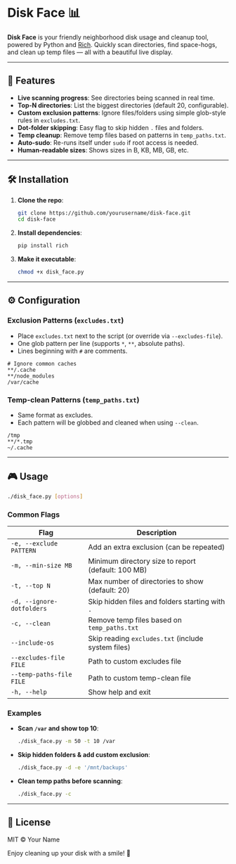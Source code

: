 # Disk Face 📊

**Disk Face** is your friendly neighborhood disk usage and cleanup tool, powered by Python and [Rich](https://github.com/Textualize/rich). Quickly scan directories, find space-hogs, and clean up temp files — all with a beautiful live display.

---

## 🚀 Features

- **Live scanning progress**: See directories being scanned in real time.
- **Top-N directories**: List the biggest directories (default 20, configurable).
- **Custom exclusion patterns**: Ignore files/folders using simple glob-style rules in `excludes.txt`.
- **Dot-folder skipping**: Easy flag to skip hidden `.` files and folders.
- **Temp cleanup**: Remove temp files based on patterns in `temp_paths.txt`.
- **Auto-sudo**: Re-runs itself under `sudo` if root access is needed.
- **Human-readable sizes**: Shows sizes in B, KB, MB, GB, etc.

---

## 🛠️ Installation

1. **Clone the repo**:
   ```bash
   git clone https://github.com/yourusername/disk-face.git
   cd disk-face
   ```

2. **Install dependencies**:
   ```bash
   pip install rich
   ```

3. **Make it executable**:
   ```bash
   chmod +x disk_face.py
   ```

---

## ⚙️ Configuration

### Exclusion Patterns (`excludes.txt`)

- Place `excludes.txt` next to the script (or override via `--excludes-file`).
- One glob pattern per line (supports `*`, `**`, absolute paths).
- Lines beginning with `#` are comments.

```text
# Ignore common caches
**/.cache
**/node_modules
/var/cache
```

### Temp-clean Patterns (`temp_paths.txt`)

- Same format as excludes.
- Each pattern will be globbed and cleaned when using `--clean`.

```text
/tmp
**/*.tmp
~/.cache
```

---

## 🎮 Usage

```bash
./disk_face.py [options]
```

### Common Flags

| Flag                      | Description                                        |
|---------------------------|----------------------------------------------------|
| `-e, --exclude PATTERN`   | Add an extra exclusion (can be repeated)           |
| `-m, --min-size MB`       | Minimum directory size to report (default: 100 MB) |
| `-t, --top N`             | Max number of directories to show (default: 20)    |
| `-d, --ignore-dotfolders` | Skip hidden files and folders starting with `.`    |
| `-c, --clean`             | Remove temp files based on `temp_paths.txt`        |
| `--include-os`            | Skip reading `excludes.txt` (include system files) |
| `--excludes-file FILE`    | Path to custom excludes file                       |
| `--temp-paths-file FILE`  | Path to custom temp-clean file                     |
| `-h, --help`              | Show help and exit                                 |


### Examples

- **Scan `/var` and show top 10**:
  ```bash
  ./disk_face.py -m 50 -t 10 /var
  ```

- **Skip hidden folders & add custom exclusion**:
  ```bash
  ./disk_face.py -d -e '/mnt/backups'
  ```

- **Clean temp paths before scanning**:
  ```bash
  ./disk_face.py -c
  ```

---

## 📝 License

MIT © Your Name

Enjoy cleaning up your disk with a smile! 🙂

